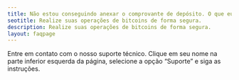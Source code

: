 ```yaml
---
title: Não estou conseguindo anexar o comprovante de depósito. O que eu faço?
seotitle: Realize suas operações de bitcoins de forma segura.
description: Realize suas operações de bitcoins de forma segura.
layout: faqpage
---
```

Entre em contato com o nosso suporte técnico. Clique em seu nome na parte inferior esquerda da página, selecione a opção “Suporte” e siga as instruções.
